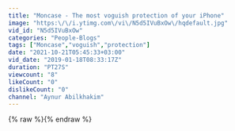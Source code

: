 ```yaml
---
title: "Moncase - The most voguish protection of your iPhone"
image: "https:\/\/i.ytimg.com\/vi\/N5d5IVuBxOw\/hqdefault.jpg"
vid_id: "N5d5IVuBxOw"
categories: "People-Blogs"
tags: ["Moncase","voguish","protection"]
date: "2021-10-21T05:45:33+03:00"
vid_date: "2019-01-18T08:33:17Z"
duration: "PT27S"
viewcount: "8"
likeCount: "0"
dislikeCount: "0"
channel: "Aynur Abilkhakim"
---
```

{% raw %}{% endraw %}
